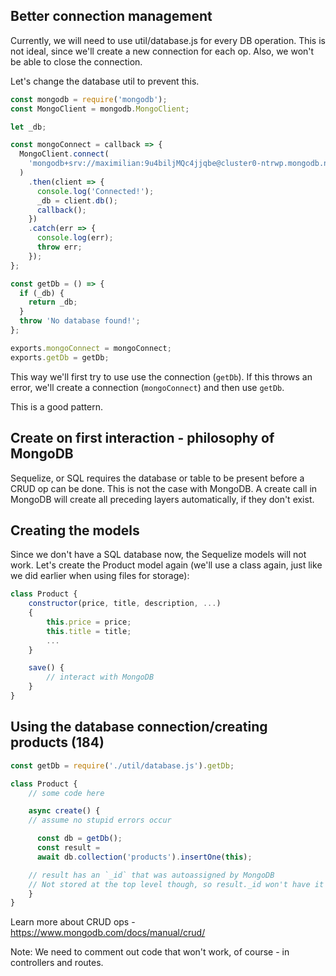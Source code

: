 ## Better connection management
Currently, we will need to use util/database.js for every DB operation. This is not ideal, since we'll create a new connection for each op. Also, we won't be able to close the connection.

Let's change the database util to prevent this.
```js
const mongodb = require('mongodb');
const MongoClient = mongodb.MongoClient;

let _db;

const mongoConnect = callback => {
  MongoClient.connect(
    'mongodb+srv://maximilian:9u4biljMQc4jjqbe@cluster0-ntrwp.mongodb.net/shop?retryWrites=true'
  )
    .then(client => {
      console.log('Connected!');
      _db = client.db();
      callback();
    })
    .catch(err => {
      console.log(err);
      throw err;
    });
};

const getDb = () => {
  if (_db) {
    return _db;
  }
  throw 'No database found!';
};

exports.mongoConnect = mongoConnect;
exports.getDb = getDb;
```
This way we'll first try to use use the connection (`getDb`). If this throws an error, we'll create a connection (`mongoConnect`) and then use `getDb`.

This is a good pattern.


## Create on first interaction - philosophy of MongoDB
Sequelize, or SQL requires the database or table to be present before a CRUD op can be done. This is not the case with MongoDB. A create call in MongoDB will create all preceding layers automatically, if they don't exist.


## Creating the models
Since we don't have a SQL database now, the Sequelize models will not work. Let's create the Product model again (we'll use a class again, just like we did earlier when using files for storage):
```js
class Product {
	constructor(price, title, description, ...)
	{
		this.price = price;
		this.title = title;
		...
	}

	save() {
		// interact with MongoDB
	}
}
```


## Using the database connection/creating products (184)
```js
const getDb = require('./util/database.js').getDb;

class Product {
	// some code here

	async create() {
	// assume no stupid errors occur

	  const db = getDb();
	  const result =
	  await db.collection('products').insertOne(this);

	// result has an `_id` that was autoassigned by MongoDB
	// Not stored at the top level though, so result._id won't have it
	}
}
```
Learn more about CRUD ops - https://www.mongodb.com/docs/manual/crud/

Note: We need to comment out code that won't work, of course - in controllers and routes.
